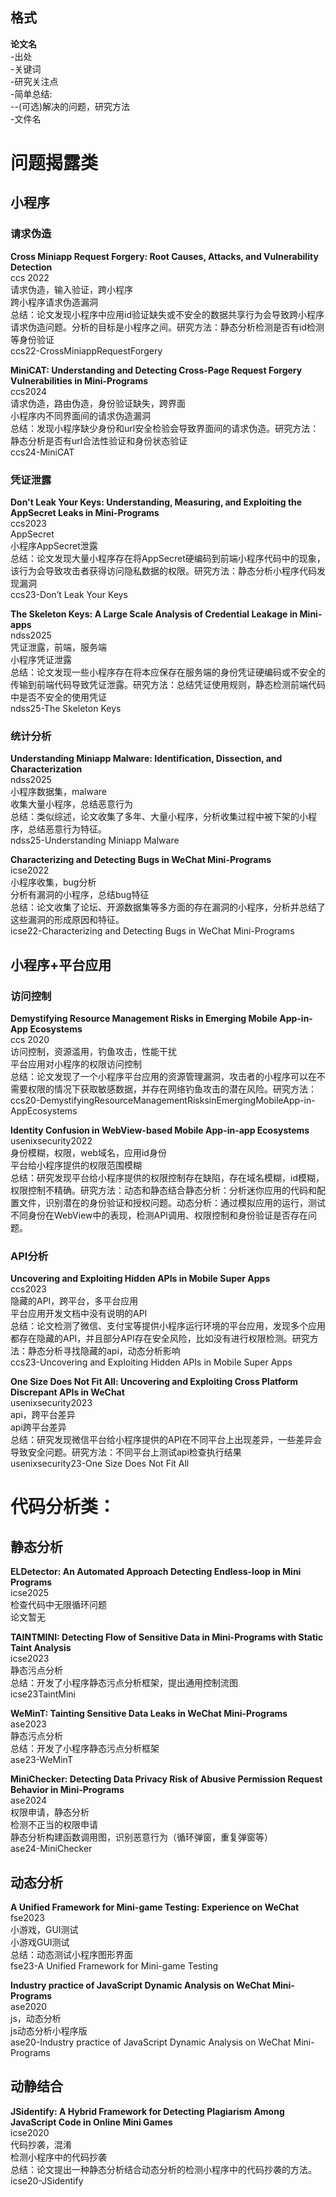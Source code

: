 ## 格式
**论文名**  
-出处  
-关键词  
-研究关注点  
-简单总结:  
--(可选)解决的问题，研究方法  
-文件名  

# 问题揭露类  
## 小程序
### 请求伪造
**Cross Miniapp Request Forgery: Root Causes, Attacks, and Vulnerability Detection**  
ccs 2022  
请求伪造，输入验证，跨小程序  
跨小程序请求伪造漏洞  
总结：论文发现小程序中应用id验证缺失或不安全的数据共享行为会导致跨小程序请求伪造问题。分析的目标是小程序之间。研究方法：静态分析检测是否有id检测等身份验证  
ccs22-CrossMiniappRequestForgery  

**MiniCAT: Understanding and Detecting Cross-Page Request Forgery Vulnerabilities in Mini-Programs**  
ccs2024  
请求伪造，路由伪造，身份验证缺失，跨界面  
小程序内不同界面间的请求伪造漏洞  
总结：发现小程序缺少身份和url安全检验会导致界面间的请求伪造。研究方法：静态分析是否有url合法性验证和身份状态验证  
ccs24-MiniCAT  

### 凭证泄露
**Don't Leak Your Keys: Understanding, Measuring, and Exploiting the AppSecret Leaks in Mini-Programs**  
ccs2023  
AppSecret  
小程序AppSecret泄露  
总结：论文发现大量小程序存在将AppSecret硬编码到前端小程序代码中的现象，该行为会导致攻击者获得访问隐私数据的权限。研究方法：静态分析小程序代码发现漏洞  
ccs23-Don’t Leak Your Keys  

**The Skeleton Keys: A Large Scale Analysis of Credential Leakage in Mini-apps**  
ndss2025  
凭证泄露，前端，服务端  
小程序凭证泄露  
总结：论文发现一些小程序存在将本应保存在服务端的身份凭证硬编码或不安全的传输到前端代码导致凭证泄露。研究方法：总结凭证使用规则，静态检测前端代码中是否不安全的使用凭证  
ndss25-The Skeleton Keys  

### 统计分析
**Understanding Miniapp Malware: Identification, Dissection, and Characterization**  
ndss2025  
小程序数据集，malware  
收集大量小程序，总结恶意行为  
总结：类似综述，论文收集了多年、大量小程序，分析收集过程中被下架的小程序，总结恶意行为特征。  
ndss25-Understanding Miniapp Malware  

**Characterizing and Detecting Bugs in WeChat Mini-Programs**  
icse2022  
小程序收集，bug分析  
分析有漏洞的小程序，总结bug特征  
总结：论文收集了论坛、开源数据集等多方面的存在漏洞的小程序，分析并总结了这些漏洞的形成原因和特征。  
icse22-Characterizing and Detecting Bugs in WeChat Mini-Programs  

## 小程序+平台应用
### 访问控制
**Demystifying Resource Management Risks in Emerging Mobile App-in-App Ecosystems**  
ccs 2020  
访问控制，资源滥用，钓鱼攻击，性能干扰  
平台应用对小程序的权限访问控制  
总结：论文发现了⼀个小程序平台应用的资源管理漏洞，攻击者的小程序可以在不需要权限的情况下获取敏感数据，并存在⽹络钓⻥攻击的潜在⻛险。研究方法：  
ccs20-DemystifyingResourceManagementRisksinEmergingMobileApp-in-AppEcosystems  

**Identity Confusion in WebView-based Mobile App-in-app Ecosystems**  
usenixsecurity2022  
身份模糊，权限，web域名，应用id身份  
平台给小程序提供的权限范围模糊  
总结：研究发现平台给小程序提供的权限控制存在缺陷，存在域名模糊，id模糊，权限控制不精确。研究方法：动态和静态结合静态分析：分析迷你应用的代码和配置文件，识别潜在的身份验证和授权问题。动态分析：通过模拟应用的运行，测试不同身份在WebView中的表现，检测API调用、权限控制和身份验证是否存在问题。  

### API分析
**Uncovering and Exploiting Hidden APIs in Mobile Super Apps**  
ccs2023  
隐藏的API，跨平台，多平台应用  
平台应用开发文档中没有说明的API  
总结：论文检测了微信、支付宝等提供小程序运行环境的平台应用，发现多个应用都存在隐藏的API，并且部分API存在安全风险，比如没有进行权限检测。研究方法：静态分析寻找隐藏的api，动态分析影响  
ccs23-Uncovering and Exploiting Hidden APIs in Mobile Super Apps  

**One Size Does Not Fit All: Uncovering and Exploiting Cross Platform Discrepant APIs in WeChat**  
usenixsecurity2023  
api，跨平台差异  
api跨平台差异  
总结：研究发现微信平台给小程序提供的API在不同平台上出现差异，一些差异会导致安全问题。研究方法：不同平台上测试api检查执行结果  
usenixsecurity23-One Size Does Not Fit All  

# 代码分析类：
## 静态分析
**ELDetector: An Automated Approach Detecting Endless-loop in Mini Programs**  
icse2025  
检查代码中无限循环问题  
论文暂无  

**TAINTMINI: Detecting Flow of Sensitive Data in Mini-Programs with Static Taint Analysis**  
icse2023  
静态污点分析  
总结：开发了小程序静态污点分析框架，提出通用控制流图  
icse23TaintMini  

**WeMinT: Tainting Sensitive Data Leaks in WeChat Mini-Programs**  
ase2023  
静态污点分析  
总结：开发了小程序静态污点分析框架  
ase23-WeMinT  

**MiniChecker: Detecting Data Privacy Risk of Abusive Permission Request Behavior in Mini-Programs**  
ase2024  
权限申请，静态分析  
检测不正当的权限申请  
静态分析构建函数调用图，识别恶意行为（循环弹窗，重复弹窗等）  
ase24-MiniChecker  


## 动态分析
**A Unified Framework for Mini-game Testing: Experience on WeChat**  
fse2023  
小游戏，GUI测试  
小游戏GUI测试  
总结：动态测试小程序图形界面  
fse23-A Unified Framework for Mini-game Testing  

**Industry practice of JavaScript Dynamic Analysis on WeChat Mini-Programs**  
ase2020  
js，动态分析  
js动态分析小程序版  
ase20-Industry practice of JavaScript Dynamic Analysis on WeChat Mini-Programs  

## 动静结合

**JSidentify: A Hybrid Framework for Detecting Plagiarism Among JavaScript Code in Online Mini Games**  
icse2020  
代码抄袭，混淆  
检测小程序中的代码抄袭  
总结：论文提出一种静态分析结合动态分析的检测小程序中的代码抄袭的方法。  
icse20-JSidentify  

